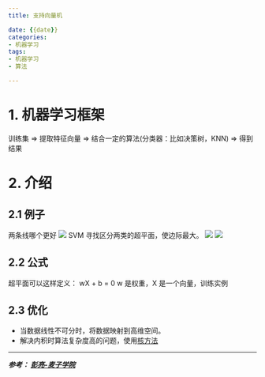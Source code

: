 ```yaml
---
title: 支持向量机

date: {{date}}
categories:
- 机器学习
tags:
- 机器学习
- 算法

---
```


# 1. 机器学习框架
训练集 => 提取特征向量 => 结合一定的算法(分类器：比如决策树，KNN) => 得到结果

# 2. 介绍
## 2.1 例子
两条线哪个更好
![](https://i.loli.net/2019/08/24/qIMJponNHsXf6AR.png)
SVM 寻找区分两类的超平面，使边际最大。
![](https://i.loli.net/2019/08/24/IUfFsGET8VBZewh.png)
![](https://i.loli.net/2019/08/24/bFijc4u2pgEX9V7.png)
## 2.2 公式
超平面可以这样定义： wX + b = 0
w 是权重，X 是一个向量，训练实例

## 2.3 优化
- 当数据线性不可分时，将数据映射到高维空间。
- 解决内积时算法复杂度高的问题，使用[核方法](https://baike.baidu.com/item/%E6%A0%B8%E6%96%B9%E6%B3%95)


---
***参考：
[彭亮-麦子学院](https://www.bilibili.com/video/av16959124?from=search&seid=15885977379504396893)***
